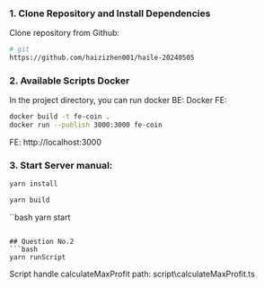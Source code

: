 ### 1. Clone Repository and Install Dependencies

Clone repository from Github:

```bash
# git
https://github.com/haizizhen001/haile-20240505
```


### 2. Available Scripts Docker

In the project directory, you can run docker BE:
Docker FE:
```bash
docker build -t fe-coin .
docker run --publish 3000:3000 fe-coin
```
FE: http://localhost:3000



### 3. Start Server manual:
```bash
yarn install
```
```bash
yarn build
```
``bash
yarn start
```

## Question No.2
```bash
yarn runScript
```

Script handle calculateMaxProfit path: script\calculateMaxProfit.ts